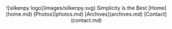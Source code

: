 <center> ![silkenpy logo](images/silkenpy.svg)
Simplicity is the Best 
 [Home](home.md)     [Photos](photos.md)    [Archives](archives.md)    [Contact](contact.md)
</center>







